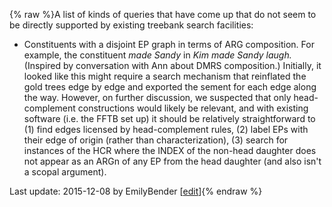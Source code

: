 {% raw %}A list of kinds of queries that have come up that do not seem to be
directly supported by existing treebank search facilities:

- Constituents with a disjoint EP graph in terms of ARG composition.
For example, the constituent *made Sandy* in *Kim made Sandy laugh.*
(Inspired by conversation with Ann about DMRS composition.)
Initially, it looked like this might require a search mechanism that
reinflated the gold trees edge by edge and exported the sement for
each edge along the way. However, on further discussion, we
suspected that only head-complement constructions would likely be
relevant, and with existing software (i.e. the FFTB set up) it
should be relatively straightforward to (1) find edges licensed by
head-complement rules, (2) label EPs with their edge of origin
(rather than characterization), (3) search for instances of the HCR
where the INDEX of the non-head daughter does not appear as an ARGn
of any EP from the head daughter (and also isn't a scopal argument).

Last update: 2015-12-08 by EmilyBender [[edit](https://github.com/delph-in/docs/wiki/TreebankQueryIdeas/_edit)]{% endraw %}